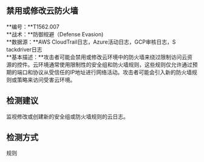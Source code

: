 ## 禁用或修改云防火墙  
**编号：**T1562.007  
**战术：**防御规避（Defense Evasion)  
**数据源：**AWS CloudTrail日志，Azure活动日志，GCP审核日志，S​​tackdriver日志  
**基本描述：**攻击者可能会禁用或修改云环境中的防火墙来绕过限制访问云资源的控件。云环境通常使用限制性的安全组和防火墙规则，这些规则仅允许通过预期的端口和协议从受信任的IP地址进行网络活动。攻击者可能会引入新的防火墙规则或策略来访问受害云环境。  
## 检测建议  
监视修改或创建新的安全组或防火墙规则的云日志。  
## 检测方式  
规则